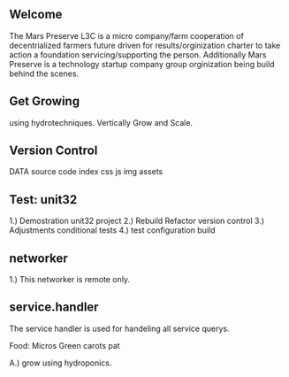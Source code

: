## Welcome

The Mars Preserve L3C is a micro company/farm cooperation of decentrialized farmers future driven for results/orginization charter to take action a foundation servicing/supporting the person. Additionally
Mars Preserve is a technology startup company group orginization being build behind the scenes. 

## Get Growing 

using hydrotechniques.
Vertically Grow and Scale.

## Version Control 

DATA source code index css js img assets

## Test: unit32

1.) Demostration unit32 project
2.) Rebuild Refactor version control
3.) Adjustments conditional tests
4.) test configuration build

## networker
1.) This networker is remote only.

## service.handler
The service handler is used for handeling all service querys.

Food: Micros Green carots pat

A.) grow using hydroponics. 
